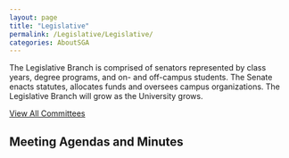 ```yaml
---
layout: page
title: "Legislative"
permalink: /Legislative/Legislative/
categories: AboutSGA
---
```


The Legislative Branch is comprised of senators represented by class years, degree programs, and on- and off-campus students. The Senate enacts statutes, allocates funds and oversees campus organizations. The Legislative Branch will grow as the University grows.

[View All Committees](/Legislative/LegislativeCommittees/)

## Meeting Agendas and Minutes